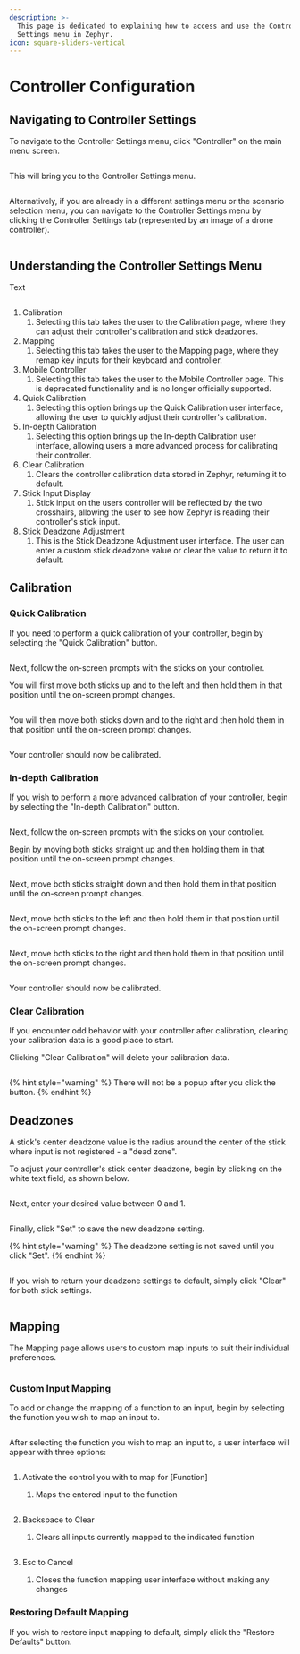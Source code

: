 ```yaml
---
description: >-
  This page is dedicated to explaining how to access and use the Controller
  Settings menu in Zephyr.
icon: square-sliders-vertical
---
```


# Controller Configuration

## Navigating to Controller Settings

To navigate to the Controller Settings menu, click "Controller" on the main menu screen.

<figure><img src="../../.gitbook/assets/image (316).png" alt=""><figcaption></figcaption></figure>

This will bring you to the Controller Settings menu.

<figure><img src="../../.gitbook/assets/image (317).png" alt=""><figcaption></figcaption></figure>

Alternatively, if you are already in a different settings menu or the scenario selection menu, you can navigate to the Controller Settings menu by clicking the Controller Settings tab (represented by an image of a drone controller).

<figure><img src="../../.gitbook/assets/image (318).png" alt=""><figcaption></figcaption></figure>

## Understanding the Controller Settings Menu

Text

<figure><img src="../../.gitbook/assets/image (319).png" alt=""><figcaption></figcaption></figure>

1. Calibration
   1. Selecting this tab takes the user to the Calibration page, where they can adjust their controller's calibration and stick deadzones.
2. Mapping
   1. Selecting this tab takes the user to the Mapping page, where they remap key inputs for their keyboard and controller.
3. Mobile Controller
   1. Selecting this tab takes the user to the Mobile Controller page. This is deprecated functionality and is no longer officially supported.
4. Quick Calibration
   1. Selecting this option brings up the Quick Calibration user interface, allowing the user to quickly adjust their controller's calibration.
5. In-depth Calibration
   1. Selecting this option brings up the In-depth Calibration user interface, allowing users a more advanced process for calibrating their controller.
6. Clear Calibration
   1. Clears the controller calibration data stored in Zephyr, returning it to default.
7. Stick Input Display
   1. Stick input on the users controller will be reflected by the two crosshairs, allowing the user to see how Zephyr is reading their controller's stick input.
8. Stick Deadzone Adjustment
   1. This is the Stick Deadzone Adjustment user interface. The user can enter a custom stick deadzone value or clear the value to return it to default.

## Calibration



### Quick Calibration

If you need to perform a quick calibration of your controller, begin by selecting the "Quick Calibration" button.

<figure><img src="../../.gitbook/assets/image (308).png" alt=""><figcaption></figcaption></figure>

Next, follow the on-screen prompts with the sticks on your controller.

You will first move both sticks up and to the left and then hold them in that position until the on-screen prompt changes.

<figure><img src="../../.gitbook/assets/image (294).png" alt=""><figcaption></figcaption></figure>

You will then move both sticks down and to the right and then hold them in that position until the on-screen prompt changes.

<figure><img src="../../.gitbook/assets/image (295).png" alt=""><figcaption></figcaption></figure>

Your controller should now be calibrated.

### In-depth Calibration

If you wish to perform a more advanced calibration of your controller, begin by selecting the "In-depth Calibration" button.

<figure><img src="../../.gitbook/assets/image (309).png" alt=""><figcaption></figcaption></figure>

Next, follow the on-screen prompts with the sticks on your controller.

Begin by moving both sticks straight up and then holding them in that position until the on-screen prompt changes.

<figure><img src="../../.gitbook/assets/image (296).png" alt=""><figcaption></figcaption></figure>

Next, move both sticks straight down and then hold them in that position until the on-screen prompt changes.

<figure><img src="../../.gitbook/assets/image (297).png" alt=""><figcaption></figcaption></figure>

Next, move both sticks to the left and then hold them in that position until the on-screen prompt changes.

<figure><img src="../../.gitbook/assets/image (298).png" alt=""><figcaption></figcaption></figure>

Next, move both sticks to the right and then hold them in that position until the on-screen prompt changes.

<figure><img src="../../.gitbook/assets/image (299).png" alt=""><figcaption></figcaption></figure>

Your controller should now be calibrated.

### Clear Calibration

If you encounter odd behavior with your controller after calibration, clearing your calibration data is a good place to start.

Clicking "Clear Calibration" will delete your calibration data.

<figure><img src="../../.gitbook/assets/image (305).png" alt=""><figcaption></figcaption></figure>

{% hint style="warning" %}
There will not be a popup after you click the button.
{% endhint %}

## Deadzones

A stick's center deadzone value is the radius around the center of the stick where input is not registered - a "dead zone".

To adjust your controller's stick center deadzone, begin by clicking on the white text field, as shown below.

<figure><img src="../../.gitbook/assets/image (301).png" alt=""><figcaption></figcaption></figure>

Next, enter your desired value between 0 and 1.

<figure><img src="../../.gitbook/assets/image (302).png" alt=""><figcaption></figcaption></figure>

Finally, click "Set" to save the new deadzone setting.

{% hint style="warning" %}
The deadzone setting is not saved until you click "Set".
{% endhint %}

<figure><img src="../../.gitbook/assets/image (303).png" alt=""><figcaption></figcaption></figure>

If you wish to return your deadzone settings to default, simply click "Clear" for both stick settings.

<figure><img src="../../.gitbook/assets/image (304).png" alt=""><figcaption></figcaption></figure>

## Mapping

The Mapping page allows users to custom map inputs to suit their individual preferences.

<figure><img src="../../.gitbook/assets/image (315).png" alt=""><figcaption></figcaption></figure>

### Custom Input Mapping

To add or change the mapping of a function to an input, begin by selecting the function you wish to map an input to.

<figure><img src="../../.gitbook/assets/image (306).png" alt=""><figcaption></figcaption></figure>

After selecting the function you wish to map an input to, a user interface will appear with three options:

<figure><img src="../../.gitbook/assets/image (307).png" alt=""><figcaption></figcaption></figure>

1.  Activate the control you with to map for \[Function]

    1. Maps the entered input to the function

    <figure><img src="../../.gitbook/assets/image (311).png" alt=""><figcaption></figcaption></figure>
2.  Backspace to Clear

    1. Clears all inputs currently mapped to the indicated function

    <figure><img src="../../.gitbook/assets/image (312).png" alt=""><figcaption></figcaption></figure>
3. Esc to Cancel
   1. Closes the function mapping user interface without making any changes

### Restoring Default Mapping

If you wish to restore input mapping to default, simply click the "Restore Defaults" button.

<figure><img src="../../.gitbook/assets/image (310).png" alt=""><figcaption></figcaption></figure>

